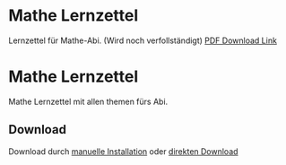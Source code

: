 # Mathe Lernzettel
Lernzettel für Mathe-Abi. (Wird noch verfollständigt)
[PDF Download Link](https://github.com/OfflineBot/mathe_tex2/blob/main/main.pdf)


# Mathe Lernzettel
Mathe Lernzettel mit allen themen fürs Abi. <br>

## Download
Download durch 
[manuelle Installation](https://github.com/OfflineBot/mathe_tex2/blob/main/main.pdf) 
oder 
<a href="https://github.com/OfflineBot/mathe_tex2/raw/main/main.pdf" download>direkten Download</a> 
